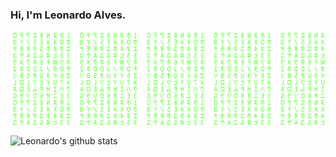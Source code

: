 
### Hi, I'm Leonardo Alves.

[![Matrix SVG](https://raw.githubusercontent.com/leoallvez/leoallvez/master/matrix.svg)](https://www.youtube.com/watch?v=SDkAGkd4NLc)







![Leonardo's github stats](https://github-readme-stats.vercel.app/api?username=leoallvez&show_icons=true&hide_border=true)

